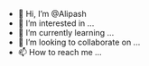 - 👋 Hi, I’m @Alipash
- 👀 I’m interested in ...
- 🌱 I’m currently learning ...
- 💞️ I’m looking to collaborate on ...
- 📫 How to reach me ...

<!---
Alipash/Alipash is a ✨ special ✨ repository because its `README.md` (this file) appears on your GitHub profile.
You can click the Preview link to take a look at your changes.
--->
